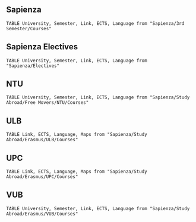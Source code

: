 ## Sapienza

```dataview
TABLE University, Semester, Link, ECTS, Language from "Sapienza/3rd Semester/Courses"
```

## Sapienza Electives
```dataview
TABLE University, Semester, Link, ECTS, Language from "Sapienza/Electives"
```



## NTU
```dataview
TABLE University, Semester, Link, ECTS, Language from "Sapienza/Study Abroad/Free Movers/NTU/Courses"
```


## ULB
```dataview
TABLE Link, ECTS, Language, Maps from "Sapienza/Study Abroad/Erasmus/ULB/Courses"
```



## UPC
```dataview
TABLE Link, ECTS, Language, Maps from "Sapienza/Study Abroad/Erasmus/UPC/Courses"
```




## VUB
```dataview
TABLE University, Semester, Link, ECTS, Language from "Sapienza/Study Abroad/Erasmus/VUB/Courses"
```
